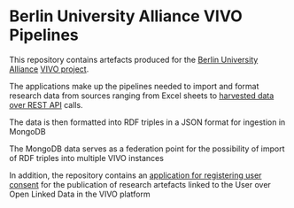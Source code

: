 # Berlin University Alliance VIVO  Pipelines

This repository contains artefacts produced for the [Berlin University Alliance](https://www.berlin-university-alliance.de/) [VIVO project](https://www.berlin-university-alliance.de/commitments/sharing-resources/vivo/index.html).

The applications make up the pipelines needed to import and format research data from sources ranging from Excel sheets to [harvested data over REST API](https://github.com/BUA-VIVO/bua-vivo-pipelines/tree/main/orcidfetcher) calls.

The data is then formatted into RDF triples in a JSON format for ingestion in MongoDB

The MongoDB data serves as a federation point for the possibility of import of RDF triples into multiple VIVO instances

In addition, the repository contains an [application for registering user consent](https://github.com/BUA-VIVO/bua-vivo-pipelines/tree/main/Consent-Website) for the  publication of research artefacts linked to the User over Open Linked Data in the VIVO platform
